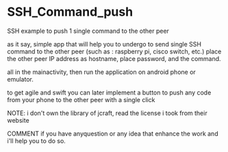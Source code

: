 # SSH_Command_push
SSH example to push 1 single command to the other peer

as it say, simple app that will help you to undergo to send single SSH command to the other peer (such as : raspberry pi, cisco switch, etc.)
place the other peer IP address as hostname,
place password,
and the command. 

all in the mainactivity, then run the application on android phone or emulator. 

to get agile and swift you can later implement a button to push any code from your phone to the other peer with a single click

NOTE:
i don't own the library of jcraft, read the license i took from their website


COMMENT if you have anyquestion or any idea that enhance the work and i'll help you to do so.
